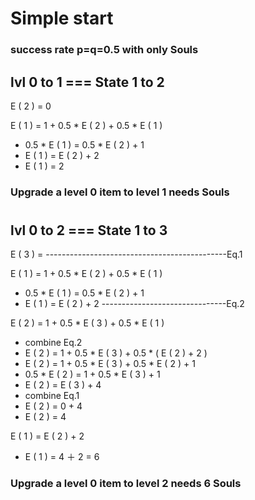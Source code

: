 # Simple start
### success rate p=q=0.5 with only Souls
## lvl 0 to 1 === State 1 to 2

E ( 2 ) = 0

E ( 1 ) = 1 + 0.5 * E ( 2 ) + 0.5 * E ( 1 )
  - 0.5 * E ( 1 ) = 0.5 * E ( 2 ) + 1
  - E ( 1 ) = E ( 2 ) + 2
  - E ( 1 ) =    2 

### Upgrade a level 0 item to level 1 needs Souls
#
#
## lvl 0 to 2 === State 1 to 3
E ( 3 ) = ---------------------------------------------Eq.1

E ( 1 ) = 1 + 0.5 * E ( 2 ) + 0.5 * E ( 1 )
  - 0.5 * E ( 1 ) = 0.5 * E ( 2 ) + 1
  - E ( 1 ) = E ( 2 ) + 2 -------------------------------Eq.2

E ( 2 ) = 1 + 0.5 * E ( 3 ) + 0.5 * E ( 1 )
  - combine Eq.2
  - E ( 2 ) = 1 + 0.5 * E ( 3 ) + 0.5 * ( E ( 2 ) + 2 )
  - E ( 2 ) = 1 + 0.5 * E ( 3 ) + 0.5 * E ( 2 ) + 1
  - 0.5 * E ( 2 ) = 1 + 0.5 * E ( 3 ) + 1
  - E ( 2 ) = E ( 3 ) + 4
  - combine Eq.1
  - E ( 2 ) =    0  + 4
  - E ( 2 ) =    4

E ( 1 ) =  E ( 2 ) + 2
  - E ( 1 ) =  4 ＋ 2 = 6
### Upgrade a level 0 item to level 2 needs 6 Souls



